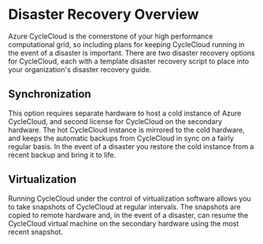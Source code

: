 # Disaster Recovery Overview

Azure CycleCloud is the cornerstone of your high performance computational grid, so including plans
for keeping CycleCloud running in the event of a disaster is important. There are two disaster recovery options for CycleCloud, each with a template disaster recovery script to place into your organization's disaster recovery guide.

## Synchronization

This option requires separate hardware to host a cold instance of Azure CycleCloud,
and second license for CycleCloud on the secondary hardware. The hot
CycleCloud instance is mirrored to the cold hardware, and keeps the automatic backups from CycleCloud
in sync on a fairly regular basis. In the event of a disaster you restore the cold instance from a recent backup and bring it to life.

## Virtualization

Running CycleCloud under the control of virtualization software allows you to take snapshots of CycleCloud at regular intervals. The snapshots are copied to remote hardware and, in the event of a disaster, can resume the CycleCloud virtual machine on the secondary hardware using the most recent snapshot.
